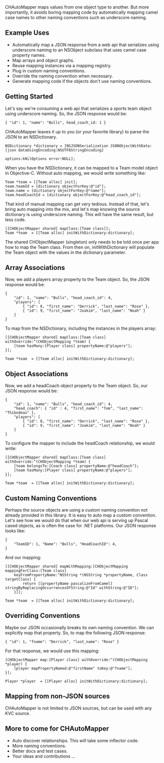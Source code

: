 CHAutoMapper maps values from one object type to another. But more importantly, it avoids boring mapping code by automatically mapping camel case names to other naming conventions such as underscore naming.

## Example Uses
* Automatically map a JSON response from a web api that serializes using underscore naming to an NSObject subclass that uses camel case property names.
* Map arrays and object graphs.
* Reuse mapping instances via a mapping registry.
* Plug in custom naming conventions.
* Override the naming convention when necessary.
* Generate mapping code if the objects don't use naming conventions.

## Getting Started
Let's say we're consuming a web api that serializes a sports team object using underscore naming. So, the JSON response would be:
    
    { "id": 1, "name": "Bulls", head_coach_id: 1 }

CHAutoMapper leaves it up to you (or your favorite library) to parse the JSON to an NSDictionary.

	NSDictionary *dictionary = [NSJSONSerialization JSONObjectWithData:[json dataUsingEncoding:NSUTF8StringEncoding]
                                                               options:kNilOptions error:NULL];

When you have the NSDictionary, it can be mapped to a Team model object in Objective-C. Without auto mapping, we would write something like:
    
    Team *team = [[Team alloc] init];
    team.teamId = [dictionary objectForKey:@"id"];
    team.name = [dictionary objectForKey:@"name"];
    team.headCoachId = [dictionary objectForKey:@"head_coach_id"];

That kind of manual mapping can get very tedious. Instead of that, let's bring auto mapping into the mix, and let's map knowing the source dictionary is using underscore naming. This will have the same result, but less code.
    
	[[CHObjectMapper shared] mapClass:[Team class]];
    Team *team  = [[Team alloc] initWithDictionary:dictionary];

The shared CHObjectMapper (singleton) only needs to be told once per app how to map the Team class. From then on, initWithDictionary will populate the Team object with the values in the dictionary parameter.

## Array Associations
Now, we add a players array property to the Team object. So, the JSON response would be:
    
    {
    	"id": 1, "name": "Bulls", "head_coach_id": 4,
    	"players": [
    		{ "id": 8, "first_name": "Derrick", "last_name": "Rose" },
    		{ "id": 9, "first_name": "Joakim", "last_name": "Noah" }
    	]
    }

To map from the NSDictionary, including the instances in the players array:

	[[CHObjectMapper shared] mapClass:[Team class] withOverride:^(CHObjectMapping *team) {
        [team hasMany:[Player class] propertyName:@"players"];
    }];

    Team *team  = [[Team alloc] initWithDictionary:dictionary];

## Object Associations
Now, we add a headCoach object property to the Team object. So, our JSON response would be:
    
    {
    	"id": 1, "name": "Bulls", "head_coach_id": 4,
    	"head_coach": { "id" : 4, "first_name": "Tom", "last_name": "Thibodeau" },
    	"players": [
    		{ "id": 8, "first_name": "Derrick", "last_name": "Rose" },
    		{ "id": 9, "first_name": "Joakim", "last_name": "Noah" }
    	]
    }
    
To configure the mapper to include the headCoach relationship, we would write:

	[[CHObjectMapper shared] mapClass:[Team class] withOverride:^(CHObjectMapping *team) {
        [team belongsTo:[Coach class] propertyName:@"headCoach"];
        [team hasMany:[Player class] propertyName:@"players"];
    }];

    Team *team  = [[Team alloc] initWithDictionary:dictionary];
		
## Custom Naming Conventions
Perhaps the source objects are using a custom naming convention not already provided in this library. It is easy to auto map a custom convention. Let's see how we would do that when our web api is serving up Pascal cased objects, as is often the case for .NET platforms. Our JSON response looks like:
		
    {
    	"TeamID": 1, "Name": "Bulls", "HeadCoachID": 4,
    }

And our mapping:

    [[CHObjectMapper shared] mapWithMapping:[CHObjectMapping mappingForClass:[Team class]
        keyFromPropertyName:^NSString *(NSString *propertyName, Class targetClass) {
            return [[propertyName pascalizeFromCamel] stringByReplacingOccurrencesOfString:@"Id" withString:@"ID"];
        }]];

    Team *team  = [[Team alloc] initWithDictionary:dictionary];

## Overriding Conventions
Maybe our JSON occasionally breaks its own naming convention. We can explicitly map that property. So, to map the following JSON response:
		
    { "id": 1, "fname": "Derrick", "last_name": "Rose" }

For that response, we would use this mapping:

    [CHObjectMapper map:[Player class] withOverride:^(CHObjectMapping *player) {
		[player mapPropertyNamed:@"firstName" toKey:@"fname"];
	}];

    Player *player  = [[Player alloc] initWithDictionary:dictionary];

## Mapping from non-JSON sources
CHAutoMapper is not limited to JSON sources, but can be used with any KVC source.

## More to come for CHAutoMapper
* Auto discover relationships. This will take some inflector code.
* More naming conventions.
* Better docs and test cases.
* Your ideas and contributions ...
